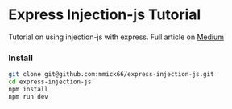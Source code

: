 # Express Injection-js Tutorial

Tutorial on using injection-js with express. Full article on [Medium](https://medium.com/@michael.m/using-injection-js-with-express-and-typescript-7ae07fbdaa5a)

### Install

```bash
git clone git@github.com:mmick66/express-injection-js.git
cd express-injection-js
npm install
npm run dev
```
